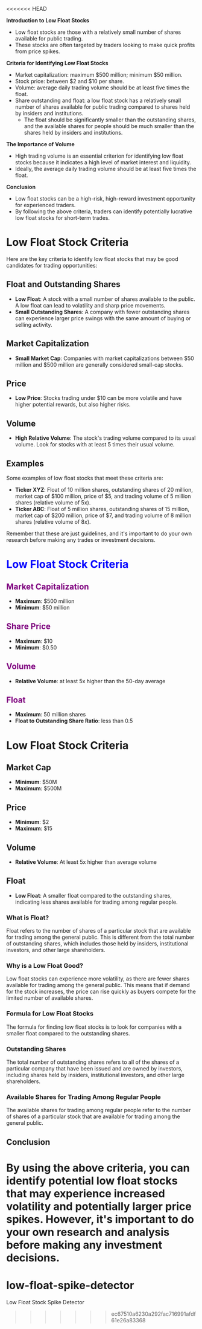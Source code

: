 <<<<<<< HEAD

**Introduction to Low Float Stocks**
- Low float stocks are those with a relatively small number of shares available for public trading.
- These stocks are often targeted by traders looking to make quick profits from price spikes.

**Criteria for Identifying Low Float Stocks**
- Market capitalization: maximum $500 million; minimum $50 million.
- Stock price: between $2 and $10 per share.
- Volume: average daily trading volume should be at least five times the float.
- Share outstanding and float: a low float stock has a relatively small number of shares available for public trading compared to shares held by insiders and institutions. 
  - The float should be significantly smaller than the outstanding shares, and the available shares for people should be much smaller than the shares held by insiders and institutions.

**The Importance of Volume**
- High trading volume is an essential criterion for identifying low float stocks because it indicates a high level of market interest and liquidity.
- Ideally, the average daily trading volume should be at least five times the float.

**Conclusion**
- Low float stocks can be a high-risk, high-reward investment opportunity for experienced traders. 
- By following the above criteria, traders can identify potentially lucrative low float stocks for short-term trades.



# Low Float Stock Criteria

Here are the key criteria to identify low float stocks that may be good candidates for trading opportunities:

## Float and Outstanding Shares

* **Low Float**: A stock with a small number of shares available to the public. A low float can lead to volatility and sharp price movements.
* **Small Outstanding Shares**: A company with fewer outstanding shares can experience larger price swings with the same amount of buying or selling activity.

## Market Capitalization

* **Small Market Cap**: Companies with market capitalizations between $50 million and $500 million are generally considered small-cap stocks.

## Price

* **Low Price**: Stocks trading under $10 can be more volatile and have higher potential rewards, but also higher risks.

## Volume

* **High Relative Volume**: The stock's trading volume compared to its usual volume. Look for stocks with at least 5 times their usual volume.

## Examples

Some examples of low float stocks that meet these criteria are:

* **Ticker XYZ**: Float of 10 million shares, outstanding shares of 20 million, market cap of $100 million, price of $5, and trading volume of 5 million shares (relative volume of 5x).
* **Ticker ABC**: Float of 5 million shares, outstanding shares of 15 million, market cap of $200 million, price of $7, and trading volume of 8 million shares (relative volume of 8x).

Remember that these are just guidelines, and it's important to do your own research before making any trades or investment decisions.


# <span style="color:blue">Low Float Stock Criteria</span>

## <span style="color:purple">Market Capitalization</span>
- **Maximum**: $500 million
- **Minimum**: $50 million

## <span style="color:purple">Share Price</span>
- **Maximum**: $10
- **Minimum**: $0.50

## <span style="color:purple">Volume</span>
- **Relative Volume**: at least 5x higher than the 50-day average

## <span style="color:purple">Float</span>
- **Maximum**: 50 million shares
- **Float to Outstanding Share Ratio**: less than 0.5




# Low Float Stock Criteria

## Market Cap
- **Minimum**: $50M
- **Maximum**: $500M

## Price
- **Minimum**: $2
- **Maximum**: $15

## Volume
- **Relative Volume**: At least 5x higher than average volume

## Float
- **Low Float**: A smaller float compared to the outstanding shares, indicating less shares available for trading among regular people.

### What is Float?
Float refers to the number of shares of a particular stock that are available for trading among the general public. This is different from the total number of outstanding shares, which includes those held by insiders, institutional investors, and other large shareholders.

### Why is a Low Float Good?
Low float stocks can experience more volatility, as there are fewer shares available for trading among the general public. This means that if demand for the stock increases, the price can rise quickly as buyers compete for the limited number of available shares.

### Formula for Low Float Stocks
The formula for finding low float stocks is to look for companies with a smaller float compared to the outstanding shares.

### Outstanding Shares
The total number of outstanding shares refers to all of the shares of a particular company that have been issued and are owned by investors, including shares held by insiders, institutional investors, and other large shareholders.

### Available Shares for Trading Among Regular People
The available shares for trading among regular people refer to the number of shares of a particular stock that are available for trading among the general public.

## Conclusion
By using the above criteria, you can identify potential low float stocks that may experience increased volatility and potentially larger price spikes. However, it's important to do your own research and analysis before making any investment decisions.
=======
# low-float-spike-detector
Low Float Stock Spike Detector
>>>>>>> ec67510a6230a292fac716991afdf61e26a83368
